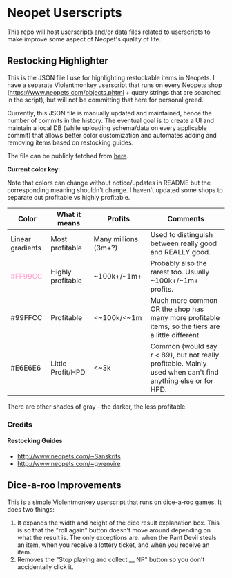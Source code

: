 # Neopet Userscripts

This repo will host userscripts and/or data files related to userscripts to make improve some aspect of Neopet's quality of life.

## Restocking Highlighter

This is the JSON file I use for highlighting restockable items in Neopets.  I have a separate Violentmonkey userscript that runs on every Neopets shop (https://www.neopets.com/objects.phtml + query strings that are searched in the script), but will not be committing that here for personal greed.

Currently, this JSON file is manually updated and maintained, hence the number of commits in the history.  The eventual goal is to create a UI and maintain a local DB (while uploading schema/data on every applicable commit) that allows better color customization and automates adding and removing items based on restocking guides.

The file can be publicly fetched from [here](https://aj9ms.github.io/restocking-highlighter/restocking_data.json).

**Current color key:**

Note that colors can change without notice/updates in README but the corresponding meaning shouldn't change.  I haven't updated some shops to separate out profitable vs highly profitable.

|Color|What it means|Profits|Comments|
------|-------------|-------|--------|
| Linear gradients | Most profitable | Many millions (3m+?) | Used to distinguish between really good and REALLY good.|
|<span style="color: #ff99cc">#FF99CC</span> | Highly profitable|~100k+/~1m+ | Probably also the rarest too.  Usually ~100k+/~1m+ profits.|
|#99FFCC | Profitable |<~100k/<~1m | Much more common OR the shop has many more profitable items, so the tiers are a little different.|
|#E6E6E6 | Little Profit/HPD | <~3k | Common (would say r < 89), but not really profitable.  Mainly used when can't find anything else or for HPD.|

There are other shades of gray - the darker, the less profitable.

### Credits
#### Restocking Guides
* http://www.neopets.com/~Sanskrits
* http://www.neopets.com/~gwenvire

## Dice-a-roo Improvements

This is a simple Violentmonkey userscript that runs on dice-a-roo games.  It does two things:
1. It expands the width and height of the dice result explanation box.  This is so that the "roll again" button doesn't move around depending on what the result is.  The only exceptions are: when the Pant Devil steals an item, when you receive a lottery ticket, and when you receive an item.
2. Removes the "Stop playing and collect __ NP" button so you don't accidentally click it.

